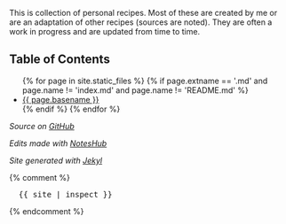 This is collection of personal recipes.  Most of these are created by me or are an adaptation of other recipes (sources are noted).  They are often a work in progress and are updated from time to time.

## Table of Contents
<ul>
  {% for page in site.static_files %}
    {% if page.extname == '.md' and page.name != 'index.md' and page.name != 'README.md' %}
      <li><a href="{{ page.path | remove_first: '/' | replace: '.md', '' }}">{{ page.basename }}</a></li>
    {% endif %}
  {% endfor %}
</ul>

_Source on [GitHub][github-source]_

_Edits made with [NotesHub][NotesHub-site]_

_Site generated with [Jekyl][Jekyl-site]_


{% comment %}
<pre>
  {{ site | inspect }}
</pre>
{% endcomment %}

[github-source]: https://github.com/jnbastoky/Recipes
[NotesHub-site]: https://www.noteshub.app/
[Jekyl-site]: https://jekyllrb.com/
